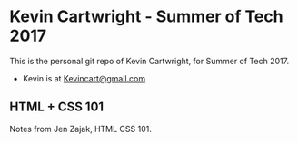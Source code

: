 # Kevin Cartwright - Summer of Tech 2017
This is the personal git repo of Kevin Cartwright, for Summer of Tech 2017.

- Kevin is at Kevincart@gmail.com

## HTML + CSS 101
Notes from Jen Zajak, HTML CSS 101.
